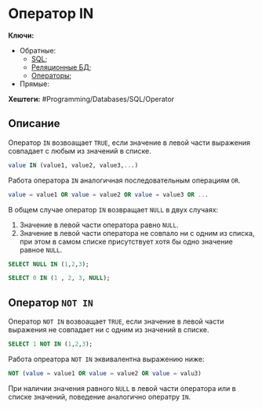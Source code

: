 
# Оператор IN

**Ключи:**
- Обратные:
	- [SQL](SQL);
	- [Реляционные БД](relative);
	- [Операторы](sql-operators);
- Прямые:

**Хештеги:** #Programming/Databases/SQL/Operator

## Описание

Оператор `IN` возвоащает `TRUE`, если значение в левой части выражения совпадает с любым из значений в списке.

```sql
value IN (value1, value2, value3,...)
```

Работа оператора `IN` аналогичная последовательным операциям `OR`.

```sql
value = value1 OR value = value2 OR value = value3 OR ...
```

В общем случае оператор `IN` возвращает `NULL` в двух случаях:

1) Значение в левой части оператора равно `NULL`.
2) Значение в левой части оператора не совпало ни с одним из списка, при этом в самом списке присутствует хотя бы одно значение равное `NULL`.

```sql
SELECT NULL IN (1,2,3);
```

```sql
SELECT 0 IN (1 , 2, 3, NULL);
```

## Оператор `NOT IN`

Оператор `NOT IN` возвоащает `TRUE`, если значение в левой части выражения не совпадает ни с одним из значений в списке.

```sql
SELECT 1 NOT IN (1,2,3);
```

Работа опреатора `NOT IN` эквивалентна выражению ниже:

```sql
NOT (value = value1 OR value = value2 OR value = valu3)
```

При наличии значения равного `NULL` в левой части оператора или в списке значений, поведение аналогично оператру `IN`.
